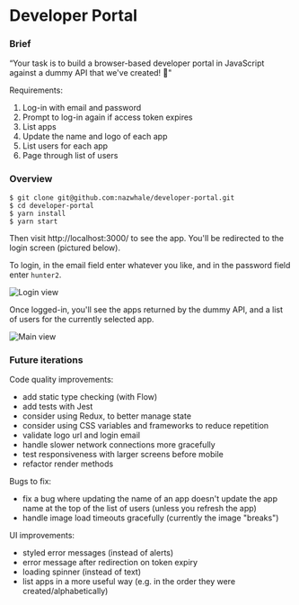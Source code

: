 # Developer Portal

### Brief

“Your task is to build a browser-based developer portal in JavaScript against a dummy API that we've created! 🎉"

Requirements:

1. Log-in with email and password
2. Prompt to log-in again if access token expires
3. List apps
4. Update the name and logo of each app
5. List users for each app
6. Page through list of users

### Overview

```
$ git clone git@github.com:nazwhale/developer-portal.git
$ cd developer-portal
$ yarn install
$ yarn start
```

Then visit http://localhost:3000/ to see the app. You'll be redirected to the login screen (pictured below).

To login, in the email field enter whatever you like, and in the password field enter `hunter2`.

![Login view](https://i.imgur.com/NHNtdGC.png)

Once logged-in, you'll see the apps returned by the dummy API, and a list of users for the currently selected app.

![Main view](https://i.imgur.com/MhpSC3G.png)

### Future iterations

Code quality improvements:

* add static type checking (with Flow)
* add tests with Jest
* consider using Redux, to better manage state
* consider using CSS variables and frameworks to reduce repetition
* validate logo url and login email
* handle slower network connections more gracefully
* test responsiveness with larger screens before mobile
* refactor render methods

Bugs to fix:

* fix a bug where updating the name of an app doesn't update the app name at the top of the list of users (unless you refresh the app)
* handle image load timeouts gracefully (currently the image "breaks")

UI improvements:

* styled error messages (instead of alerts)
* error message after redirection on token expiry
* loading spinner (instead of text)
* list apps in a more useful way (e.g. in the order they were created/alphabetically)
